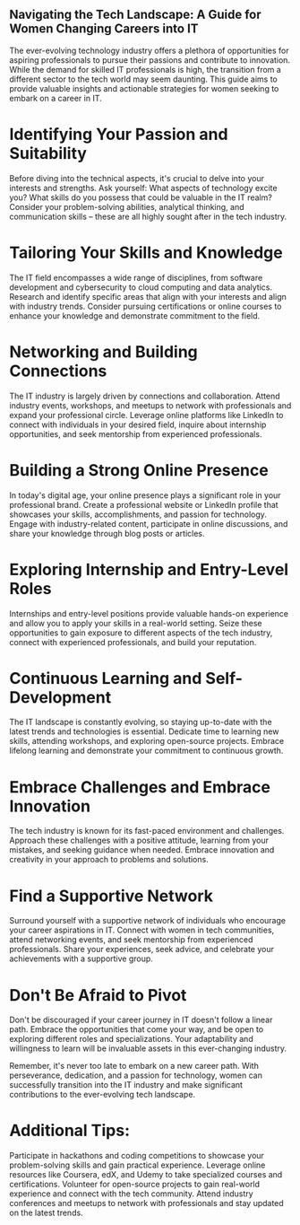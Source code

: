 
## Navigating the Tech Landscape: A Guide for Women Changing Careers into IT

The ever-evolving technology industry offers a plethora of opportunities for aspiring professionals to pursue their passions and contribute to innovation. While the demand for skilled IT professionals is high, the transition from a different sector to the tech world may seem daunting. This guide aims to provide valuable insights and actionable strategies for women seeking to embark on a career in IT.

# Identifying Your Passion and Suitability

Before diving into the technical aspects, it's crucial to delve into your interests and strengths. Ask yourself: What aspects of technology excite you? What skills do you possess that could be valuable in the IT realm? Consider your problem-solving abilities, analytical thinking, and communication skills – these are all highly sought after in the tech industry.

# Tailoring Your Skills and Knowledge

The IT field encompasses a wide range of disciplines, from software development and cybersecurity to cloud computing and data analytics. Research and identify specific areas that align with your interests and align with industry trends. Consider pursuing certifications or online courses to enhance your knowledge and demonstrate commitment to the field.

# Networking and Building Connections

The IT industry is largely driven by connections and collaboration. Attend industry events, workshops, and meetups to network with professionals and expand your professional circle. Leverage online platforms like LinkedIn to connect with individuals in your desired field, inquire about internship opportunities, and seek mentorship from experienced professionals.

# Building a Strong Online Presence

In today's digital age, your online presence plays a significant role in your professional brand. Create a professional website or LinkedIn profile that showcases your skills, accomplishments, and passion for technology. Engage with industry-related content, participate in online discussions, and share your knowledge through blog posts or articles.

# Exploring Internship and Entry-Level Roles

Internships and entry-level positions provide valuable hands-on experience and allow you to apply your skills in a real-world setting. Seize these opportunities to gain exposure to different aspects of the tech industry, connect with experienced professionals, and build your reputation.

# Continuous Learning and Self-Development

The IT landscape is constantly evolving, so staying up-to-date with the latest trends and technologies is essential. Dedicate time to learning new skills, attending workshops, and exploring open-source projects. Embrace lifelong learning and demonstrate your commitment to continuous growth.

# Embrace Challenges and Embrace Innovation

The tech industry is known for its fast-paced environment and challenges. Approach these challenges with a positive attitude, learning from your mistakes, and seeking guidance when needed. Embrace innovation and creativity in your approach to problems and solutions.

# Find a Supportive Network

Surround yourself with a supportive network of individuals who encourage your career aspirations in IT. Connect with women in tech communities, attend networking events, and seek mentorship from experienced professionals. Share your experiences, seek advice, and celebrate your achievements with a supportive group.

# Don't Be Afraid to Pivot

Don't be discouraged if your career journey in IT doesn't follow a linear path. Embrace the opportunities that come your way, and be open to exploring different roles and specializations. Your adaptability and willingness to learn will be invaluable assets in this ever-changing industry.

Remember, it's never too late to embark on a new career path. With perseverance, dedication, and a passion for technology, women can successfully transition into the IT industry and make significant contributions to the ever-evolving tech landscape.

# Additional Tips:

Participate in hackathons and coding competitions to showcase your problem-solving skills and gain practical experience.
Leverage online resources like Coursera, edX, and Udemy to take specialized courses and certifications.
Volunteer for open-source projects to gain real-world experience and connect with the tech community.
Attend industry conferences and meetups to network with professionals and stay updated on the latest trends.